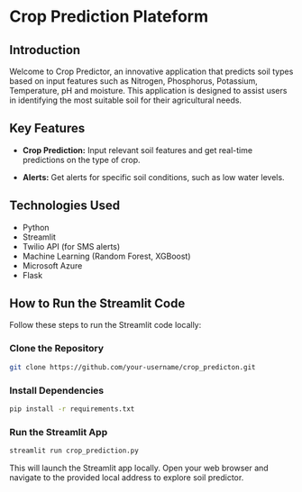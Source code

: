 # Crop Prediction Plateform

## Introduction

Welcome to Crop Predictor, an innovative application that predicts soil types based on input features such as Nitrogen, Phosphorus, Potassium, Temperature, pH and moisture. This application is designed to assist users in identifying the most suitable soil for their agricultural needs.

## Key Features

- **Crop Prediction:** Input relevant soil features and get real-time predictions on the type of crop.

- **Alerts:** Get alerts for specific soil conditions, such as low water levels.

## Technologies Used

- Python
- Streamlit
- Twilio API (for SMS alerts)
- Machine Learning (Random Forest, XGBoost)
- Microsoft Azure
- Flask

## How to Run the Streamlit Code

Follow these steps to run the Streamlit code locally:

### Clone the Repository

```bash
git clone https://github.com/your-username/crop_predicton.git
```
### Install Dependencies
 ```bash
 pip install -r requirements.txt
 ```
 ### Run the Streamlit App
 ```bash
streamlit run crop_prediction.py
```
This will launch the Streamlit app locally. Open your web browser and navigate to the provided local address to explore soil predictor.
